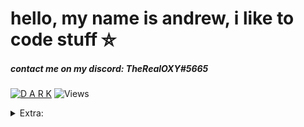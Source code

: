 # hello, my name is andrew, i like to code stuff ⛤
##### contact me on my discord: *TheRealOXY#5665*
[![D A R K](https://i.imgur.com/V4CzxIn.png)](https://i.imgur.com/V4CzxIn.png)
![Views](https://komarev.com/ghpvc/?username=TheRealOXY&color=B57EDC)


<details>
  <summary>Extra:</summary>

### Languages and my opinion on them (personal)
| Language        | Details | Ratings
| :----------: | ----- | :------:
| JavaScript | Alot of people start with this language, pretty basic | 5/10
| TypeScript | Superset of JavaScript, more secure | 5.5/10
| Python | Pretty good programming language, easy to operate, 7 miles of error log | 8/10
| C, C++ | Harder to learn, one of my favourites, used in Arduino | 7.5/10
| C# | Used in Unity engine #pog | 8/10
| Assembly | Old, symbolic address language | 3/10
| BashScript | Probably the most simple programming language i know, extra poins for Windows compatibility | 4/10
| VBScript | MYDOOM | 4/10
| HTML | Is this even a language? | 2/10
| CSS | Is this even a language? | 2/10
###### Don't take theese seriously please

</details>

